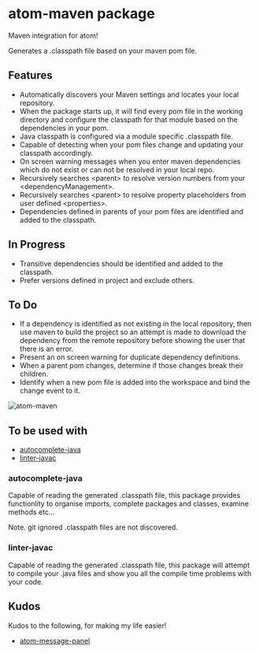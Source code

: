 # atom-maven package

Maven integration for atom!

Generates a .classpath file based on your maven pom file.

## Features
- Automatically discovers your Maven settings and locates your local repository.
- When the package starts up, it will find every pom file in the working directory and configure the classpath for that module based on the dependencies in your pom.
- Java classpath is configured via a module specific .classpath file.
- Capable of detecting when your pom files change and updating your classpath accordingly.
- On screen warning messages when you enter maven dependencies which do not exist or can not be resolved in your local repo.
- Recursively searches &lt;parent&gt; to resolve version numbers from your &lt;dependencyManagement&gt;.
- Recursively searches &lt;parent&gt; to resolve property placeholders from user defined &lt;properties&gt;.
- Dependencies defined in parents of your pom files are identified and added to the classpath.

## In Progress
- Transitive dependencies should be identified and added to the classpath.
- Prefer versions defined in project and exclude others.

## To Do
- If a dependency is identified as not existing in the local repository, then use maven to build the project so an attempt is made to download the dependency from the remote repository before showing the user that there is an error.
- Present an on screen warning for duplicate dependency definitions.
- When a parent pom changes, determine if those changes break their children.
- Identify when a new pom file is added into the workspace and bind the change event to it.

![atom-maven](https://cloud.githubusercontent.com/assets/12021575/15276879/4429112e-1aec-11e6-8bbe-c24901b3ee17.JPG)

## To be used with

* [autocomplete-java](https://atom.io/packages/autocomplete-java)
* [linter-javac](https://atom.io/packages/linter-javac)

### autocomplete-java
Capable of reading the generated .classpath file, this package provides functionlity to organise imports, complete packages and classes, examine methods etc...

Note. git ignored .classpath files are not discovered.

### linter-javac
Capable of reading the generated .classpath file, this package will attempt to compile your .java files and show you all the compile time problems with your code.

## Kudos
Kudos to the following, for making my life easier!

* [atom-message-panel](https://github.com/tcarlsen/atom-message-panel)
